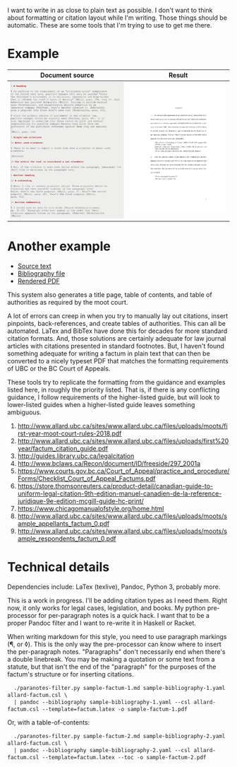 I want to write in as close to plain text as possible. I don't want to
think about formatting or citation layout while I'm writing. Those
things should be automatic. These are some tools that I'm trying to
use to get me there.

# Example

Document source      |  Result
:-------------------------:|:-------------------------:
[![What the text that you're writing will look like](examples/source1.png)](examples/source1.png)  |  [![Rendered PDF](examples/render1.png)](examples/render1.png)

# Another example

* [Source text](https://raw.githubusercontent.com/sanchom/allard-writing-tools/master/examples/gale_cup_reproduction/source.md)
* [Bibliography file](https://github.com/sanchom/allard-writing-tools/blob/master/examples/gale_cup_reproduction/bibliography.yaml)
* [Rendered PDF](https://github.com/sanchom/allard-writing-tools/blob/master/examples/gale_cup_reproduction/factum.pdf)

This system also generates a title page, table of contents, and table
of authorities as required by the moot court.

A lot of errors can creep in when you try to manually lay out
citations, insert pinpoints, back-references, and create tables of
authorities. This can all be automated. LaTex and BibTex have done
this for decades for more standard citation formats. And, those
solutions are certainly adequate for law journal articles with
citations presented in standard footnotes. But, I haven't found
something adequate for writing a factum in plain text that can then be
converted to a nicely typeset PDF that matches the formatting
requirements of UBC or the BC Court of Appeals.

These tools try to replicate the formatting from the guidance and
examples listed here, in roughly the priority listed. That is, if
there is any conflicting guidance, I follow requirements of the
higher-listed guide, but will look to lower-listed guides when a
higher-listed guide leaves something ambiguous.

1. http://www.allard.ubc.ca/sites/www.allard.ubc.ca/files/uploads/moots/first-year-moot-court-rules-2018.pdf
2. http://www.allard.ubc.ca/sites/www.allard.ubc.ca/files/uploads/first%20year/factum_citation_guide.pdf
3. http://guides.library.ubc.ca/legalcitation
4. http://www.bclaws.ca/Recon/document/ID/freeside/297_2001a
5. https://www.courts.gov.bc.ca/Court_of_Appeal/practice_and_procedure/Forms/Checklist_Court_of_Appeal_Factums.pdf
6. https://store.thomsonreuters.ca/product-detail/canadian-guide-to-uniform-legal-citation-9th-edition-manuel-canadien-de-la-reference-juridique-9e-edition-mcgill-guide-hc-print/
7. https://www.chicagomanualofstyle.org/home.html
8. http://www.allard.ubc.ca/sites/www.allard.ubc.ca/files/uploads/moots/sample_appellants_factum_0.pdf
9. http://www.allard.ubc.ca/sites/www.allard.ubc.ca/files/uploads/moots/sample_respondents_factum_0.pdf

# Technical details

Dependencies include: LaTex (texlive), Pandoc, Python 3, probably
more.

This is a work in progress. I'll be adding citation types as I need
them. Right now, it only works for legal cases, legislation, and
books. My python pre-processor for per-paragraph notes is a quick
hack. I want that to be a proper Pandoc filter and I want to re-write
it in Haskell or Racket.

When writing markdown for this style, you need to use paragraph
markings (¶, or ◊). This is the only way the pre-processor can know where to
insert the per-paragraph notes. "Paragraphs" don't necessarily end
when there's a double linebreak. You may be making a quotation or some
text from a statute, but that isn't the end of the "paragraph" for the
purposes of the factum's structure or for inserting citations.

```
  ./paranotes-filter.py sample-factum-1.md sample-bibliography-1.yaml allard-factum.csl \
  | pandoc --bibliography sample-bibliography-1.yaml --csl allard-factum.csl --template=factum.latex -o sample-factum-1.pdf
```

Or, with a table-of-contents:

```
  ./paranotes-filter.py sample-factum-2.md sample-bibliography-2.yaml allard-factum.csl \
  | pandoc --bibliography sample-bibliography-2.yaml --csl allard-factum.csl --template=factum.latex --toc -o sample-factum-2.pdf
```
